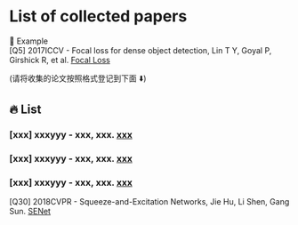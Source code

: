 # List of collected papers
🌻 Example <br> 
[Q5] 2017ICCV - Focal loss for dense object detection, Lin T Y, Goyal P, Girshick R, et al. [Focal Loss](https://openaccess.thecvf.com/content_ICCV_2017/papers/Lin_Focal_Loss_for_ICCV_2017_paper.pdf)

(请将收集的论文按照格式登记到下面 ⬇️)

## 🔥 List
### [xxx] xxxyyy - xxx, xxx. [xxx](yyy)
### [xxx] xxxyyy - xxx, xxx. [xxx](yyy)
### [xxx] xxxyyy - xxx, xxx. [xxx](yyy)

[Q30] 2018CVPR - Squeeze-and-Excitation Networks, Jie Hu, Li Shen, Gang Sun. [SENet](https://openaccess.thecvf.com/content_cvpr_2018/papers/Hu_Squeeze-and-Excitation_Networks_CVPR_2018_paper.pdf)
